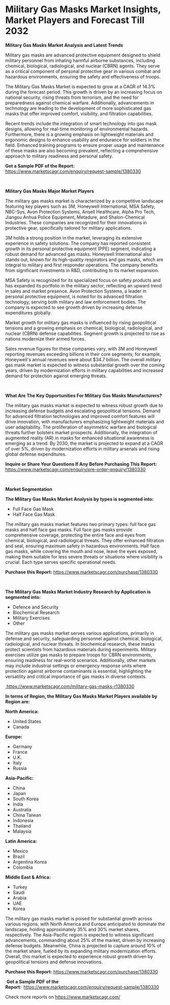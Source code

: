 <p><h1>Military Gas Masks Market Insights, Market Players and Forecast Till 2032</h1></p><p><strong>Military Gas Masks Market Analysis and Latest Trends</strong></p>
<p><p>Military gas masks are advanced protective equipment designed to shield military personnel from inhaling harmful airborne substances, including chemical, biological, radiological, and nuclear (CBRN) agents. They serve as a critical component of personal protective gear in various combat and hazardous environments, ensuring the safety and effectiveness of troops.</p><p>The Military Gas Masks Market is expected to grow at a CAGR of 14.3% during the forecast period. This growth is driven by an increasing focus on national security, rising threats from terrorism, and the need for preparedness against chemical warfare. Additionally, advancements in technology are leading to the development of more sophisticated gas masks that offer improved comfort, visibility, and filtration capabilities.</p><p>Recent trends include the integration of smart technology into gas mask designs, allowing for real-time monitoring of environmental hazards. Furthermore, there is a growing emphasis on lightweight materials and ergonomic designs to enhance usability and endurance for soldiers in the field. Enhanced training programs to ensure proper usage and maintenance of these masks are also becoming prevalent, reflecting a comprehensive approach to military readiness and personal safety.</p></p>
<p><strong>Get a Sample PDF of the Report:&nbsp;</strong> <a href="https://www.marketscagr.com/enquiry/request-sample/1380330?utm_campaign=1944&utm_medium=2&utm_source=Github&utm_content=ia&utm_term=09022025&utm_id=military-gas-masks">https://www.marketscagr.com/enquiry/request-sample/1380330</a></p>
<p>&nbsp;</p>
<p><strong>Military Gas Masks Major Market Players</strong></p>
<p><p>The military gas masks market is characterized by a competitive landscape featuring key players such as 3M, Honeywell International, MSA Safety, NBC-Sys, Avon Protection Systems, Ansell Healthcare, Alpha Pro Tech, Jiangsu Anhua Police Equipment, Metadure, and Shalon-Chemical Industries. These companies are recognized for their innovations in protective gear, specifically tailored for military applications.</p><p>3M holds a strong position in the market, leveraging its extensive experience in safety solutions. The company has reported consistent growth in its personal protective equipment (PPE) segment, indicating a robust demand for advanced gas masks. Honeywell International also stands out, known for its high-quality respirators and gas masks, which are integral to military and first responder operations. The company benefits from significant investments in R&D, contributing to its market expansion.</p><p>MSA Safety is recognized for its specialized focus on safety products and has expanded its portfolio in the military sector, reflecting an upward trend in sales and market presence. Avon Protection Systems, a leader in personal protective equipment, is noted for its advanced filtration technology, serving both military and law enforcement bodies. The company is expected to see growth driven by increasing defense expenditures globally.</p><p>Market growth for military gas masks is influenced by rising geopolitical tensions and a growing emphasis on chemical, biological, radiological, and nuclear (CBRN) defense capabilities. Segment growth is projected to rise as nations modernize their armed forces.</p><p>Sales revenue figures for these companies vary, with 3M and Honeywell reporting revenues exceeding billions in their core segments; for example, Honeywell's annual revenues were about $34.7 billion. The overall military gas mask market is expected to witness substantial growth over the coming years, driven by modernization efforts in military capabilities and increased demand for protection against emerging threats.</p></p>
<p>&nbsp;</p>
<p><strong>What Are The Key Opportunities For Military Gas Masks Manufacturers?</strong></p>
<p><p>The military gas masks market is expected to witness robust growth due to increasing defense budgets and escalating geopolitical tensions. Demand for advanced filtration technologies and improved comfort features will drive innovation, with manufacturers emphasizing lightweight materials and user adaptability. The proliferation of asymmetric warfare and biological threats further bolsters market prospects. Additionally, the integration of augmented reality (AR) in masks for enhanced situational awareness is emerging as a trend. By 2030, the market is projected to expand at a CAGR of over 5%, driven by modernization efforts in military arsenals and rising global defense expenditures.</p></p>
<p><strong>Inquire or Share Your Questions If Any Before Purchasing This Report:</strong> <a href="https://www.marketscagr.com/enquiry/pre-order-enquiry/1380330?utm_campaign=1944&utm_medium=2&utm_source=Github&utm_content=ia&utm_term=09022025&utm_id=military-gas-masks">https://www.marketscagr.com/enquiry/pre-order-enquiry/1380330</a></p>
<p>&nbsp;</p>
<p><strong>Market Segmentation</strong></p>
<p><strong>The Military Gas Masks Market Analysis by types is segmented into:</strong></p>
<p><ul><li>Full Face Gas Mask</li><li>Half Face Gas Mask</li></ul></p>
<p><p>The military gas masks market features two primary types: full face gas masks and half face gas masks. Full face gas masks provide comprehensive coverage, protecting the entire face and eyes from chemical, biological, and radiological threats. They offer enhanced filtration and seal, ensuring maximum safety in hazardous environments. Half face gas masks, while covering the mouth and nose, leave the eyes exposed, making them suitable for less severe threats or situations where visibility is crucial. Each type serves specific operational needs.</p></p>
<p><strong>Purchase this Report:&nbsp;</strong><a href="https://www.marketscagr.com/purchase/1380330?utm_campaign=1944&utm_medium=2&utm_source=Github&utm_content=ia&utm_term=09022025&utm_id=military-gas-masks">https://www.marketscagr.com/purchase/1380330</a></p>
<p>&nbsp;</p>
<p><strong>The Military Gas Masks Market Industry Research by Application is segmented into:</strong></p>
<p><ul><li>Defence and Security</li><li>Biochemical Research</li><li>Military Exercises</li><li>Other</li></ul></p>
<p><p>The military gas masks market serves various applications, primarily in defense and security, safeguarding personnel against chemical, biological, radiological, and nuclear threats. In biochemical research, these masks protect scientists from hazardous materials during experiments. Military exercises utilize gas masks to prepare troops for CBRN environments, ensuring readiness for real-world scenarios. Additionally, other markets may include industrial settings or emergency response units where protection against airborne contaminants is essential, highlighting the versatility and critical importance of gas masks in diverse contexts.</p></p>
<p><a href="https://www.marketscagr.com/military-gas-masks-r1380330?utm_campaign=1944&utm_medium=2&utm_source=Github&utm_content=ia&utm_term=09022025&utm_id=military-gas-masks">&nbsp;https://www.marketscagr.com/military-gas-masks-r1380330</a></p>
<p><strong>In terms of Region, the Military Gas Masks Market Players available by Region are:</strong></p>
<p>
    <p> <strong> North America: </strong>
        <ul>
            <li>United States</li>
            <li>Canada</li>
        </ul>
        </p> 
    <p> <strong> Europe: </strong>
        <ul>
            <li>Germany</li>
            <li>France</li>
            <li>U.K.</li>
            <li>Italy</li>
            <li>Russia</li>
        </ul>
        </p> 
    <p> <strong> Asia-Pacific: </strong>
        <ul>
            <li>China</li>
            <li>Japan</li>
            <li>South Korea</li>
            <li>India</li>
            <li>Australia</li>
            <li>China Taiwan</li>
            <li>Indonesia</li>
            <li>Thailand</li>
            <li>Malaysia</li>
        </ul>
        </p> 
    <p> <strong> Latin America: </strong>
        <ul>
            <li>Mexico</li>
            <li>Brazil</li>
            <li>Argentina Korea</li>
            <li>Colombia</li>
        </ul>
        </p> 
    <p> <strong> Middle East & Africa: </strong>
        <ul>
            <li>Turkey</li>
            <li>Saudi</li>
            <li>Arabia</li>
            <li>UAE</li>
            <li>Korea</li>
        </ul>
    </p>
    </p>
<p><p>The military gas masks market is poised for substantial growth across various regions, with North America and Europe anticipated to dominate the landscape, holding approximately 35% and 30% market shares, respectively. The Asia-Pacific region is expected to witness significant advancements, commanding about 25% of the market, driven by increasing defense budgets. Meanwhile, China is projected to capture around 10% of the market share, fueled by its expanding military modernization efforts. Overall, this market is expected to experience robust growth driven by geopolitical tensions and defense innovations.</p></p>
<p><strong>Purchase this Report: </strong><a href="https://www.marketscagr.com/purchase/1380330?utm_campaign=1944&utm_medium=2&utm_source=Github&utm_content=ia&utm_term=09022025&utm_id=military-gas-masks">https://www.marketscagr.com/purchase/1380330</a></p>
<p>&nbsp;<strong>Get a Sample PDF of the Report:&nbsp;&nbsp;</strong><a href="https://www.marketscagr.com/enquiry/request-sample/1380330?utm_campaign=1944&utm_medium=2&utm_source=Github&utm_content=ia&utm_term=09022025&utm_id=military-gas-masks">https://www.marketscagr.com/enquiry/request-sample/1380330</a></p>
<p><strong></strong></p>
<p>Check more reports on <a href="https://www.marketscagr.com/?utm_campaign=1944&utm_medium=2&utm_source=Github&utm_content=ia&utm_term=09022025&utm_id=military-gas-masks">https://www.marketscagr.com/</a></p>